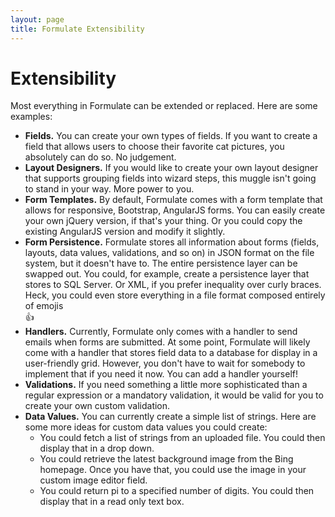 ```yaml
---
layout: page
title: Formulate Extensibility
---
```


# Extensibility
Most everything in Formulate can be extended or replaced. Here are some examples:

* **Fields.** You can create your own types of fields. If you want to create a field that allows users to choose their favorite cat pictures, you absolutely can do so. No judgement.
* **Layout Designers.** If you would like to create your own layout designer that supports grouping fields into wizard steps, this muggle isn't going to stand in your way. More power to you.
* **Form Templates.** By default, Formulate comes with a form template that allows for responsive, Bootstrap, AngularJS forms. You can easily create your own jQuery version, if that's your thing. Or you could copy the existing AngularJS version and modify it slightly.
* **Form Persistence.** Formulate stores all information about forms (fields, layouts, data values, validations, and so on) in JSON format on the file system, but it doesn't have to. The entire persistence layer can be swapped out. You could, for example, create a persistence layer that stores to SQL Server. Or XML, if you prefer inequality over curly braces. Heck, you could even store everything in a file format composed entirely of emojis  
:+1:
* **Handlers.** Currently, Formulate only comes with a handler to send emails when forms are submitted. At some point, Formulate will likely come with a handler that stores field data to a database for display in a user-friendly grid. However, you don't have to wait for somebody to implement that if you need it now. You can add a handler yourself!
* **Validations.** If you need something a little more sophisticated than a regular expression or a mandatory validation, it would be valid for you to create your own custom validation.
* **Data Values.** You can currently create a simple list of strings. Here are some more ideas for custom data values you could create:
  * You could fetch a list of strings from an uploaded file. You could then display that in a drop down.
  * You could retrieve the latest background image from the Bing homepage. Once you have that, you could use the image in your custom image editor field.
  * You could return pi to a specified number of digits. You could then display that in a read only text box.